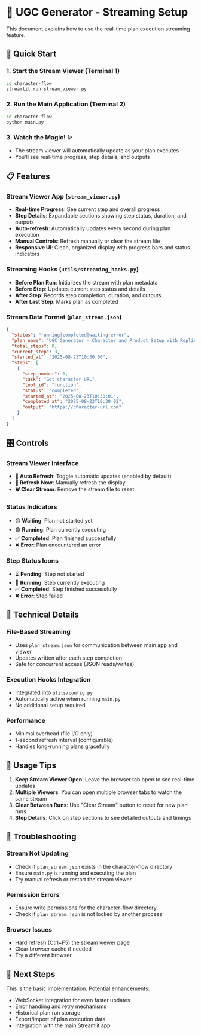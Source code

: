 # 📡 UGC Generator - Streaming Setup

This document explains how to use the real-time plan execution streaming feature.

## 🚀 Quick Start

### 1. Start the Stream Viewer (Terminal 1)

```bash
cd character-flow
streamlit run stream_viewer.py
```

### 2. Run the Main Application (Terminal 2)

```bash
cd character-flow
python main.py
```

### 3. Watch the Magic! ✨

- The stream viewer will automatically update as your plan executes
- You'll see real-time progress, step details, and outputs

## 📋 Features

### Stream Viewer App (`stream_viewer.py`)

- **Real-time Progress**: See current step and overall progress
- **Step Details**: Expandable sections showing step status, duration, and outputs
- **Auto-refresh**: Automatically updates every second during plan execution
- **Manual Controls**: Refresh manually or clear the stream file
- **Responsive UI**: Clean, organized display with progress bars and status indicators

### Streaming Hooks (`utils/streaming_hooks.py`)

- **Before Plan Run**: Initializes the stream with plan metadata
- **Before Step**: Updates current step status and details
- **After Step**: Records step completion, duration, and outputs
- **After Last Step**: Marks plan as completed

### Stream Data Format (`plan_stream.json`)

```json
{
  "status": "running|completed|waiting|error",
  "plan_name": "UGC Generator - Character and Product Setup with Replicate",
  "total_steps": 8,
  "current_step": 3,
  "started_at": "2025-08-23T10:30:00",
  "steps": [
    {
      "step_number": 1,
      "task": "Get character URL",
      "tool_id": "function",
      "status": "completed",
      "started_at": "2025-08-23T10:30:01",
      "completed_at": "2025-08-23T10:30:02",
      "output": "https://character-url.com"
    }
  ]
}
```

## 🎛️ Controls

### Stream Viewer Interface

- **🔄 Auto Refresh**: Toggle automatic updates (enabled by default)
- **🔄 Refresh Now**: Manually refresh the display
- **🗑️ Clear Stream**: Remove the stream file to reset

### Status Indicators

- 🟡 **Waiting**: Plan not started yet
- 🟢 **Running**: Plan currently executing
- ✅ **Completed**: Plan finished successfully
- ❌ **Error**: Plan encountered an error

### Step Status Icons

- ⏳ **Pending**: Step not started
- 🔄 **Running**: Step currently executing
- ✅ **Completed**: Step finished successfully
- ❌ **Error**: Step failed

## 🔧 Technical Details

### File-Based Streaming

- Uses `plan_stream.json` for communication between main app and viewer
- Updates written after each step completion
- Safe for concurrent access (JSON reads/writes)

### Execution Hooks Integration

- Integrated into `utils/config.py`
- Automatically active when running `main.py`
- No additional setup required

### Performance

- Minimal overhead (file I/O only)
- 1-second refresh interval (configurable)
- Handles long-running plans gracefully

## 📱 Usage Tips

1. **Keep Stream Viewer Open**: Leave the browser tab open to see real-time updates
2. **Multiple Viewers**: You can open multiple browser tabs to watch the same stream
3. **Clear Between Runs**: Use "Clear Stream" button to reset for new plan runs
4. **Step Details**: Click on step sections to see detailed outputs and timings

## 🐛 Troubleshooting

### Stream Not Updating

- Check if `plan_stream.json` exists in the character-flow directory
- Ensure `main.py` is running and executing the plan
- Try manual refresh or restart the stream viewer

### Permission Errors

- Ensure write permissions for the character-flow directory
- Check if `plan_stream.json` is not locked by another process

### Browser Issues

- Hard refresh (Ctrl+F5) the stream viewer page
- Clear browser cache if needed
- Try a different browser

## 🚀 Next Steps

This is the basic implementation. Potential enhancements:

- WebSocket integration for even faster updates
- Error handling and retry mechanisms
- Historical plan run storage
- Export/import of plan execution data
- Integration with the main Streamlit app
